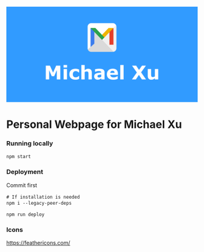 ![Michael Xu](https://raw.githubusercontent.com/MiceXx/resume/master/src/images/m_back.png)

# Personal Webpage for Michael Xu

### Running locally

```
npm start
```

### Deployment

Commit first

```
# If installation is needed
npm i --legacy-peer-deps
```

```
npm run deploy
```


### Icons

https://feathericons.com/ 
